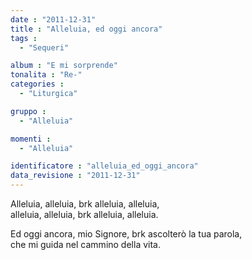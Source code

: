 ```yaml
---
date : "2011-12-31"
title : "Alleluia, ed oggi ancora"
tags : 
  - "Sequeri"

album : "E mi sorprende"
tonalita : "Re-"
categories : 
  - "Liturgica"

gruppo : 
  - "Alleluia"

momenti : 
  - "Alleluia"

identificatore : "alleluia_ed_oggi_ancora"
data_revisione : "2011-12-31"
---
```

  
  
 Alleluia,  alleluia,  brk alleluia,  alleluia,  
 alleluia,  alleluia, brk  alleluia,  alleluia.  
  
  
  
Ed oggi ancora, mio Signore, brk ascolterò la tua parola,  
che mi guida nel cammino della vita.  
  
  
  
